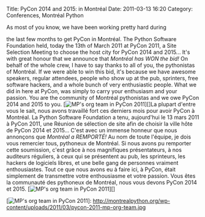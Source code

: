 Title: PyCon 2014 and 2015: in Montréal
Date: 2011-03-13 16:20
Category: Conferences, Montréal Python

<!--:en-->As most of you know, we have been working pretty hard during
the last few months to get PyCon in Montréal. The Python Software
Foundation held, today the 13th of March 2011 at PyCon 2011, a Site
Selection Meeting to choose the host city for PyCon 2014 and 2015...
It's with great honour that we announce that *Montréal has WON the bid!*
On behalf of the whole crew, I have to say thanks to all of you, the
pythonistas of Montréal. If we were able to win this bid, it's because
we have awesome speakers, regular attendees, people who show up at the
pub, sprinters, free software hackers, and a whole bunch of very
enthusiastic people. What we did in here at PyCon, was simply to carry
your enthusiasm and your passion. You are the community of Montréal
pythonistas and we owe PyCon 2014 and 2015 to you. [![MP's org team in
PyCon 2011][]][]<!--:--><!--:fr-->La plupart d'entre vous le sait, nous
avons travaillé fort ces derniers mois pour avoir PyCon à Montréal. La
Python Software Foundation a tenu, aujourd'hui le 13 mars 2011 à PyCon
2011, une Réunion de sélection de site afin de choisir la ville hôte de
PyCon 2014 et 2015... C'est avec un immense honneur que nous annonçons
que *Montréal a REMPORTÉ!* Au nom de toute l'équipe, je dois vous
remercier tous, pythoneux de Montréal. Si nous avons pu remporter cette
soumission, c'est grâce à nos magnifiques présentateurs, à nos auditeurs
réguliers, à ceux qui se présentent au pub, les sprinteurs, les hackers
de logiciels libres, et une belle gang de personnes vraiment
enthousiastes. Tout ce que nous avons eu à faire ici, à PyCon, était
simplement de transmettre votre enthousiasme et votre passion. Vous êtes
la communauté des pythoneux de Montréal, nous vous devons PyCon 2014 et
2015. [![MP's org team in PyCon 2011][]][]<!--:-->

  [MP's org team in PyCon 2011]: http://montrealpython.org/wp-content/uploads/2011/03/pycon-2011-mp-org-team-300x200.jpg
    "MP's org team in PyCon 2011"
  [![MP's org team in PyCon 2011][]]: http://montrealpython.org/wp-content/uploads/2011/03/pycon-2011-mp-org-team.jpg
